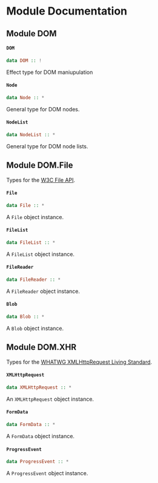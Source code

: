 # Module Documentation

## Module DOM

#### `DOM`

``` purescript
data DOM :: !
```

Effect type for DOM maniupulation

#### `Node`

``` purescript
data Node :: *
```

General type for DOM nodes.

#### `NodeList`

``` purescript
data NodeList :: *
```

General type for DOM node lists.


## Module DOM.File


Types for the [W3C File API](http://dev.w3.org/2006/webapi/FileAPI/).

#### `File`

``` purescript
data File :: *
```

A `File` object instance.

#### `FileList`

``` purescript
data FileList :: *
```

A `FileList` object instance.

#### `FileReader`

``` purescript
data FileReader :: *
```

A `FileReader` object instance.

#### `Blob`

``` purescript
data Blob :: *
```

A `Blob` object instance.


## Module DOM.XHR


Types for the [WHATWG XMLHttpRequest Living Standard](https://xhr.spec.whatwg.org/#interface-formdata).

#### `XMLHttpRequest`

``` purescript
data XMLHttpRequest :: *
```

An `XMLHttpRequest` object instance.

#### `FormData`

``` purescript
data FormData :: *
```

A `FormData` object instance.

#### `ProgressEvent`

``` purescript
data ProgressEvent :: *
```

A `ProgressEvent` object instance.



